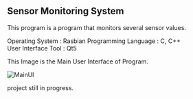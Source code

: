 ## Sensor Monitoring System

This program is a program that monitors several sensor values.

Operating System : Rasbian
Programming Language : C, C++  
User Interface Tool : Qt5  

This Image is the Main User Interface of Program.


![MainUI](https://user-images.githubusercontent.com/87363461/143195833-f3cca9bb-e0e7-4cae-8819-257dc6287565.jpg)




project still in progress.
